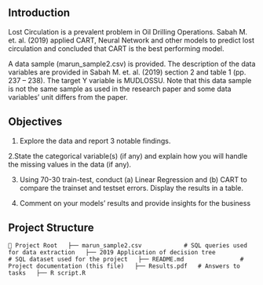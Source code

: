 ## Introduction

Lost Circulation is a prevalent problem in Oil Drilling Operations. Sabah M. et. al. (2019) applied CART, Neural Network and other models to predict lost circulation and
concluded that CART is the best performing model.

A data sample (marun_sample2.csv) is provided. The description of the data variables are provided in Sabah M. et. al. (2019) section 2 and table 1 (pp. 237 – 238). The
target Y variable is MUDLOSSU. Note that this data sample is not the same sample as used in the research paper and some data variables’ unit differs from the paper.


## Objectives
1.  Explore the data and report 3 notable findings.
   
2.State the categorical variable(s) (if any) and explain how you will handle the
missing values in the data (if any).

3. Using 70-30 train-test, conduct (a) Linear Regression and (b) CART to compare the trainset and testset errors. Display the results in a table.

4. Comment on your models’ results and provide insights for the business

## Project Structure

``📂 Project Root  
├── marun_sample2.csv            # SQL queries used for data extraction  
├── 2019 Application of decision tree               # SQL dataset used for the project  
├── README.md                # Project documentation (this file)  
├── Results.pdf   # Answers to tasks  
├── R script.R ``






